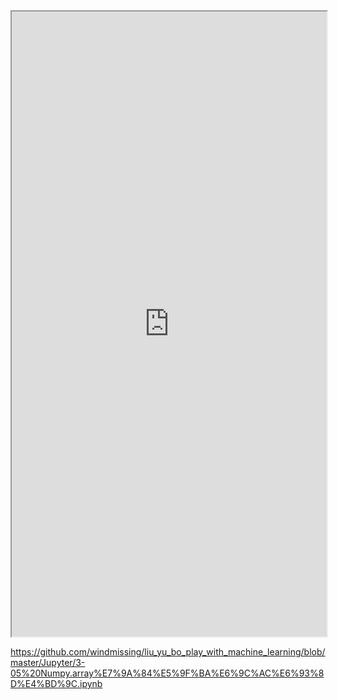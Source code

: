 <iframe src="https://nbviewer.jupyter.org/github/windmissing/liu_yu_bo_play_with_machine_learning/blob/master/Jupyter/3-05%20Numpy.array%E7%9A%84%E5%9F%BA%E6%9C%AC%E6%93%8D%E4%BD%9C.ipynb" width="100%" height="1000"></iframe>

https://github.com/windmissing/liu_yu_bo_play_with_machine_learning/blob/master/Jupyter/3-05%20Numpy.array%E7%9A%84%E5%9F%BA%E6%9C%AC%E6%93%8D%E4%BD%9C.ipynb